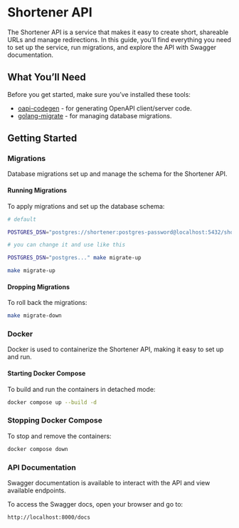 # Shortener API

The Shortener API is a service that makes it easy to create short, shareable URLs and manage redirections. In this guide, you’ll find everything you need to set up the service, run migrations, and explore the API with Swagger documentation.

## What You’ll Need

Before you get started, make sure you’ve installed these tools:

- [oapi-codegen](https://github.com/oapi-codegen/oapi-codegen) - for generating OpenAPI client/server code.
- [golang-migrate](https://github.com/golang-migrate/migrate) - for managing database migrations.

## Getting Started

### Migrations

Database migrations set up and manage the schema for the Shortener API.

#### Running Migrations

To apply migrations and set up the database schema:

```bash
# default

POSTGRES_DSN="postgres://shortener:postgres-password@localhost:5432/shortener?sslmode=disable"

# you can change it and use like this

POSTGRES_DSN="postgres..." make migrate-up
```

```bash
make migrate-up
```

#### Dropping Migrations
To roll back the migrations:

```bash
make migrate-down
```

### Docker
Docker is used to containerize the Shortener API, making it easy to set up and run.

#### Starting Docker Compose
To build and run the containers in detached mode:

```bash
docker compose up --build -d
```

### Stopping Docker Compose
To stop and remove the containers:

```bash
docker compose down
```

### API Documentation
Swagger documentation is available to interact with the API and view available endpoints.

To access the Swagger docs, open your browser and go to:
```bash
http://localhost:8000/docs
```